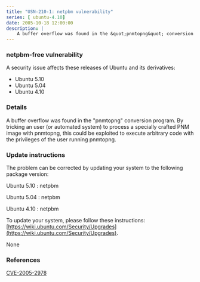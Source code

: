 ```yaml
---
title: "USN-210-1: netpbm vulnerability"
series: [ ubuntu-4.10]
date: 2005-10-18 12:00:00
description: |
    A buffer overflow was found in the &quot;pnmtopng&quot; conversion program. By tricking an user (or automated system) to process a specially crafted PNM image with pnmtopng, this could be exploited to execute arbitrary code with the privileges of the user running pnmtopng.
--- 
```

 
### netpbm-free vulnerability

A security issue affects these releases of Ubuntu and its derivatives:

* Ubuntu 5.10
* Ubuntu 5.04
* Ubuntu 4.10

### Details

A buffer overflow was found in the &quot;pnmtopng&quot; conversion program. By tricking an user (or automated system) to process a specially crafted PNM image with pnmtopng, this could be exploited to execute arbitrary code with the privileges of the user running pnmtopng.

### Update instructions

The problem can be corrected by updating your system to the following package version:

Ubuntu 5.10
 : netpbm 

Ubuntu 5.04
 : netpbm 

Ubuntu 4.10
 : netpbm 

To update your system, please follow these instructions: [https://wiki.ubuntu.com/Security/Upgrades](https://wiki.ubuntu.com/Security/Upgrades).

None

### References

 [CVE-2005-2978](http://people.ubuntu.com/~ubuntu-security/cve/CVE-2005-2978)
 
